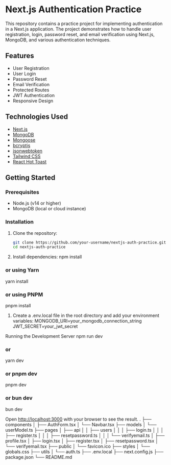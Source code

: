 # Next.js Authentication Practice

This repository contains a practice project for implementing authentication in a Next.js application. The project demonstrates how to handle user registration, login, password reset, and email verification using Next.js, MongoDB, and various authentication techniques.

## Features

- User Registration
- User Login
- Password Reset
- Email Verification
- Protected Routes
- JWT Authentication
- Responsive Design

## Technologies Used

- [Next.js](https://nextjs.org/)
- [MongoDB](https://www.mongodb.com/)
- [Mongoose](https://mongoosejs.com/)
- [bcryptjs](https://www.npmjs.com/package/bcryptjs)
- [jsonwebtoken](https://www.npmjs.com/package/jsonwebtoken)
- [Tailwind CSS](https://tailwindcss.com/)
- [React Hot Toast](https://react-hot-toast.com/)

## Getting Started

### Prerequisites

- Node.js (v14 or higher)
- MongoDB (local or cloud instance)

### Installation

1. Clone the repository:

   ```bash
   git clone https://github.com/your-username/nextjs-auth-practice.git
   cd nextjs-auth-practice
   ```

2. Install dependencies:
   npm install

### or using Yarn

yarn install

### or using PNPM

pnpm install

1. Create a .env.local file in the root directory and add your environment variables:
   MONGODB_URI=your_mongodb_connection_string
   JWT_SECRET=your_jwt_secret

Running the Development Server
npm run dev

### or

yarn dev

### or pnpm dev

pnpm dev

### or bun dev

bun dev

Open [http://localhost:3000](http://localhost:3000) with your browser to see the result.
.
├── components
│ ├── AuthForm.tsx
│ └── Navbar.tsx
├── models
│ └── userModel.ts
├── pages
│ ├── api
│ │ ├── users
│ │ │ ├── login.ts
│ │ │ ├── register.ts
│ │ │ ├── resetpassword.ts
│ │ │ └── verifyemail.ts
│ ├── profile.tsx
│ ├── login.tsx
│ ├── register.tsx
│ ├── resetpassword.tsx
│ └── verifyemail.tsx
├── public
│ └── favicon.ico
├── styles
│ └── globals.css
├── utils
│ └── auth.ts
├── .env.local
├── next.config.js
├── package.json
└── README.md
